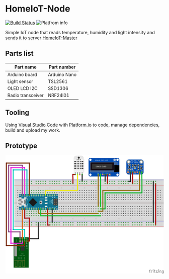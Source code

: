 # HomeIoT-Node

[![Build Status](https://travis-ci.org/kirek007/homeiot-node.svg?branch=master)](https://travis-ci.org/kirek007/homeiot-node)
![Platfrom info](https://img.shields.io/badge/Platfrom-Arduino%20Nano-green.svg)



Simple IoT node that reads temperature, humidity and light intensity and sends it to server [HomeIoT-Master](https://github.com/kirek007/homeiot-master)

## Parts list

Part name | Part number
------------ | -------------
Arduino board | Arduino Nano  
Light sensor | TSL2561
OLED LCD I2C | SSD1306
Radio transceiver | NRF24l01

## Tooling

Using [Visual Studio Code](https://code.visualstudio.com/) with [Platform.io](https://platformio.org/) to code, manage dependencies, build and upload my work.

## Prototype

![Prototype](/_docs/NodeBoard_bb.png)
